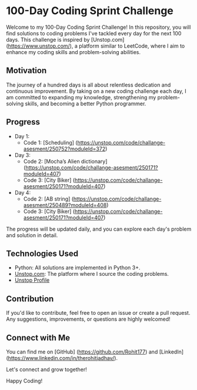 # 100-Day Coding Sprint Challenge

Welcome to my 100-Day Coding Sprint Challenge! In this repository, you will find solutions to coding problems I've tackled every day for the next 100 days. This challenge is inspired by [Unstop.com] (https://www.unstop.com/), a platform similar to LeetCode, where I aim to enhance my coding skills and problem-solving abilities.

## Motivation

The journey of a hundred days is all about relentless dedication and continuous improvement. By taking on a new coding challenge each day, I am committed to expanding my knowledge, strengthening my problem-solving skills, and becoming a better Python programmer.

## Progress

- Day 1:  
  - Code 1: [Scheduling] (https://unstop.com/code/challange-asesment/250752?moduleId=372)
- Day 3:  
  - Code 2: [Mocha’s Alien dictionary] (https://unstop.com/code/challange-asesment/250171?moduleId=407)
  - Code 3: [City Biker] (https://unstop.com/code/challange-asesment/250171?moduleId=407)
- Day 4:  
  - Code 2: [AB string] (https://unstop.com/code/challange-asesment/250489?moduleId=408)
  - Code 3: [City Biker] (https://unstop.com/code/challange-asesment/250171?moduleId=407)


The progress will be updated daily, and you can explore each day's problem and solution in detail.

## Technologies Used

- Python: All solutions are implemented in Python 3+.
- [Unstop.com](https://www.unstop.com/): The platform where I source the coding problems.
- [Unstop Profile](https://unstop.com/u/therohitjadhav)

## Contribution

If you'd like to contribute, feel free to open an issue or create a pull request. Any suggestions, improvements, or questions are highly welcomed!

## Connect with Me

You can find me on [GitHub] (https://github.com/Rohit177) and [LinkedIn] (https://www.linkedin.com/in/therohitjadhav/). 

Let's connect and grow together!

Happy Coding!
